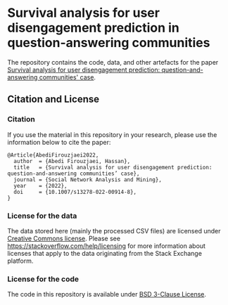 # Survival analysis for user disengagement prediction in question-answering communities

The repository contains the code, data, and other artefacts for the paper [Survival analysis for user disengagement prediction: question-and-answering communities' case](https://rdcu.be/cSl24).

## Citation and License

### Citation
If you use the material in this repository in your research, please use the information below to cite the paper:

```
@Article{AbediFirouzjaei2022,
  author  = {Abedi Firouzjaei, Hassan},
  title   = {Survival analysis for user disengagement prediction: question-and-answering communities’ case},
  journal = {Social Network Analysis and Mining},
  year    = {2022},
  doi     = {10.1007/s13278-022-00914-8},
}
```

### License for the data

The data stored here (mainly the processed CSV files) are licensed under [Creative Commons license](http://creativecommons.org/licenses/by/4.0/). 
Please see https://stackoverflow.com/help/licensing for more information about licenses that apply to the data originating from the Stack Exchange platform.


### License for the code

The code in this repository is available under [BSD 3-Clause License](LICENSE).
